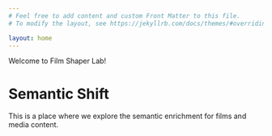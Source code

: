 ```yaml
---
# Feel free to add content and custom Front Matter to this file.
# To modify the layout, see https://jekyllrb.com/docs/themes/#overriding-theme-defaults

layout: home
---
```

Welcome to Film Shaper Lab!

<h1 class="animated-text">Semantic Shift</h1>

This is a place where we explore the semantic enrichment for films and media content.
